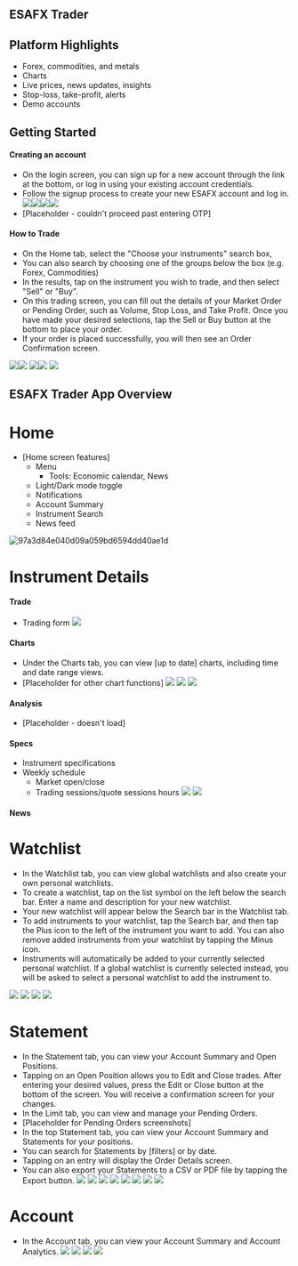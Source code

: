 ## ESAFX Trader

## Platform Highlights
- Forex, commodities, and metals
- Charts
- Live prices, news updates, insights
- Stop-loss, take-profit, alerts
- Demo accounts
## Getting Started
#### Creating an account

- On the login screen, you can sign up for a new account through the link at the bottom, or log in using your existing account credentials.
- Follow the signup process to create your new ESAFX account and log in.
![](/_images/e84a5b70e4b4c02afb34eeb14cc7638f.png)![](/_images/e74dc555de084e9f94806821b6f2fc2b.png)![](/_images/2fe5587aebc22ade8381345e0aeb375b.png)![](/_images/dafe4661dff72fdf338f8781afcfda82.png)
- [Placeholder - couldn't proceed past entering OTP]

#### How to Trade
- On the Home tab, select the "Choose your instruments" search box, 
- You can also search by choosing one of the groups below the box (e.g. Forex, Commodities)
- In the results, tap on the instrument you wish to trade, and then select "Sell" or "Buy".
- On this trading screen, you can fill out the details of your Market Order or Pending Order, such as Volume, Stop Loss, and Take Profit. Once you have made your desired selections, tap the Sell or Buy button at the bottom to place your order.
- If your order is placed successfully, you will then see an Order Confirmation screen.

![](/_images/0ba21749aad9826d58f4e99c08022991.png)![](/_images/cba1276db0ff1c4d13a28d89d6996beb.png)
![](/_images/02810263d2e8ad7261b5923417040a6f.png)![](/_images/0b693b6d97494102d296d132cc51b3ce.png)
![](/_images/e050d4c67129fee71e176be8cf9b745c.png)



## ESAFX Trader App Overview


# Home
- [Home screen features]
	- Menu
		- Tools: Economic calendar, News
	- Light/Dark mode toggle
	- Notifications
	- Account Summary
	- Instrument Search
	- News feed

![97a3d84e040d09a059bd6594dd40ae1d](/_images/97a3d84e040d09a059bd6594dd40ae1d.png "97a3d84e040d09a059bd6594dd40ae1d")

# Instrument Details
#### Trade
- Trading form
![](/_images/e712ca67132268851530f2bc12eef58d.png)

#### Charts
- Under the Charts tab, you can view [up to date] charts, including time and date range views.
- [Placeholder for other chart functions]
![](/_images/b2cc52c4130997a380a5cdf348479787.png)
![](/_images/4bf4d1567d4a906d732dbd2d9bbebb07.png)
![](/_images/b4c9a3b4074e746d1733402a3d646327.png)

#### Analysis
- [Placeholder - doesn't load]
#### Specs
- Instrument specifications
- Weekly schedule
	- Market open/close
	- Trading sessions/quote sessions hours
![](/_images/23a62266b2b17a60f3ed8bc44634900f.png)
![](/_images/984be1e996071d14893d0c125e8e9876.png)



#### News



# Watchlist

- In the Watchlist tab, you can view global watchlists and also create your own personal watchlists.
- To create a watchlist, tap on the list symbol on the left below the search bar. Enter a name and description for your new watchlist.
- Your new watchlist will appear below the Search bar in the Watchlist tab. 
- To add instruments to your watchlist, tap the Search bar, and then tap the Plus icon to the left of the instrument you want to add. You can also remove added instruments from your watchlist by tapping the Minus icon.
- Instruments will automatically be added to your currently selected personal watchlist. If a global watchlist is currently selected instead, you will be asked to select a personal watchlist to add the instrument to.

![](/_images/32d2828aed68fdaa4df5a3215105a9bb.png)
![](/_images/cbde3069fdfe839e3caf7692117233a0.png)
![](/_images/d8511d393174952a10a7ecc0db8a16d3.png)
![](/_images/3c07e81b1fd3560d8443e227024a0e81.png)

# Statement
- In the Statement tab, you can view your Account Summary and Open Positions.
- Tapping on an Open Position allows you to Edit and Close trades. After entering your desired values, press the Edit or Close button at the bottom of the screen. You will receive a confirmation screen for your changes.
- In the Limit tab, you can view and manage your Pending Orders.
- [Placeholder for Pending Orders screenshots]
- In the top Statement tab, you can view your Account Summary and Statements for your positions. 
- You can search for Statements by [filters] or by date. 
- Tapping on an entry will display the Order Details screen.
- You can also export your Statements to a CSV or PDF file by tapping the Export button.
![](/_images/10dec52f90ad11a753e3eb9d2e9759e7.png)
![](/_images/68086db3e8037fbcf256c51494e7ddcc.png)
![](/_images/d0962a96a287fd086cb3cfe6c40ba6a2.png)
![](/_images/613e6cc9b4f62159ee5a70bc1238a0cf.png)
![](/_images/316707929c80114bf4661802b8887162.png)
![](/_images/970c65c9b6d37902f1226e99e1d2ae22.png)
![](/_images/ea08533610935327d16a7315f8ce05a8.png)
![](/_images/5eea08ddd369b1d2d85f29a7ed9c4701.png)

# Account
- In the Account tab, you can view your Account Summary and Account Analytics.
![](/_images/e4bfde370cbcf8748b9a0e437b2f0568.png)
![](/_images/1876c20d06e80f3cd5525d0922dcf863.png)
![](/_images/0822388a26ab67ed2edadb1f06c48190.png)
![](/_images/a3462e5b0e2a44141354533b1351bf37.png)
